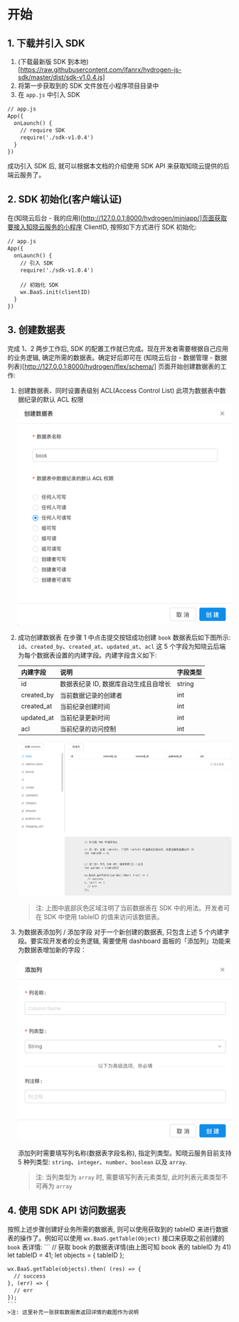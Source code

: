 # 开始

## 1. 下载并引入 SDK
1. (下载最新版 SDK 到本地)[https://raw.githubusercontent.com/ifanrx/hydrogen-js-sdk/master/dist/sdk-v1.0.4.js]
2. 将第一步获取到的 SDK 文件放在小程序项目目录中
3. 在 `app.js` 中引入 SDK

```
// app.js
App({
  onLaunch() {
    // require SDK
    require('./sdk-v1.0.4')
  }
})
```

成功引入 SDK 后, 就可以根据本文档的介绍使用 SDK API 来获取知晓云提供的后端云服务了。

## 2. SDK 初始化(客户端认证)

在(知晓云后台 - 我的应用)[http://127.0.0.1:8000/hydrogen/miniapp/]页面获取要接入知晓云服务的小程序 ClientID, 按照如下方式进行 SDK 初始化:

```
// app.js
App({
  onLaunch() {
    // 引入 SDK
    require('./sdk-v1.0.4')

    // 初始化 SDK
    wx.BaaS.init(clientID)
  }
})
```

## 3. 创建数据表

完成 1、2 两步工作后, SDK 的配置工作就已完成。现在开发者需要根据自己应用的业务逻辑, 确定所需的数据表。确定好后即可在 (知晓云后台 - 数据管理 - 数据列表)[http://127.0.0.1:8000/hydrogen/flex/schema/] 页面开始创建数据表的工作:

1. 创建数据表、同时设置表级别 ACL(Access Control List) 此项为数据表中数据纪录的默认 ACL 权限
   ![数据表创建界面](/images/start/create-schema.png "数据表创建界面")

2. 成功创建数据表
   在步骤 1 中点击提交按钮成功创建 `book` 数据表后如下图所示: `id`、`created_by`、`created_at`、`updated_at`、`acl` 这 5 个字段为知晓云后端为每个数据表设置的内建字段。内建字段含义如下:

   | 内建字段       | 说明                    | 字段类型   |
   | :--------- | --------------------- | :----- |
   | id         | 数据表纪录 ID, 数据库自动生成且自增长 | string |
   | created_by | 当前数据记录的创建者            | int    |
   | created_at | 当前纪录创建时间              | int    |
   | updated_at | 当前纪录更新时间              | int    |
   | acl        | 当前纪录的访问控制             | int    |

   ![数据表成功创建界面](/images/start/book-table.png "数据表成功创建界面")

   > 注: 上图中底部灰色区域注明了当前数据表在 SDK 中的用法。开发者可在 SDK 中使用 tableID 的值来访问该数据表。

3. 为数据表添加列 / 添加字段
   对于一个新创建的数据表, 只包含上述 5 个内建字段。要实现开发者的业务逻辑, 需要使用 dashboard 面板的「添加列」功能来为数据表增加新的字段：

   ![添加列界面](/images/start/add-column.png "添加列界面")

   添加列时需要填写列名称(数据表字段名称), 指定列类型。知晓云服务目前支持 5 种列类型: `string`、`integer`、`number`、`boolean` 以及 `array`.

   > 注: 当列类型为 `array` 时, 需要填写列表元素类型, 此时列表元素类型不可再为 `array`

## 4. 使用 SDK API 访问数据表
   按照上述步骤创建好业务所需的数据表, 则可以使用获取到的 tableID 来进行数据表的操作了。例如可以使用 `wx.BaaS.getTable(Object)` 接口来获取之前创建的 `book` 表详情:
    ```
    // 获取 book 的数据表详情(由上图可知 book 表的 tableID 为 41)
    let tableID = 41;
    let objects = { tableID };

    wx.BaaS.getTable(objects).then( (res) => {
      // success
    }, (err) => {
      // err
    });
    ```
    >注: 这里补充一张获取数据表返回详情的截图作为说明

   ​
